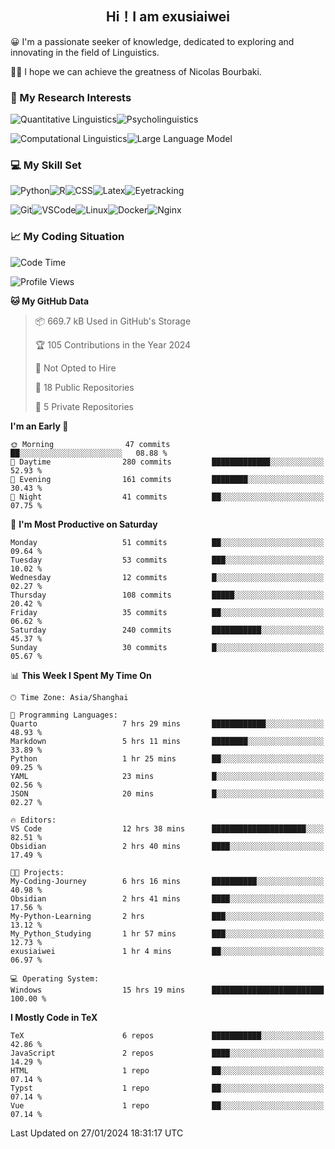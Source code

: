   

## <div align="center">Hi！I am exusiaiwei</div>  

😀 I'm a passionate seeker of knowledge, dedicated to exploring and innovating in the field of Linguistics.

🙋‍♂️ I hope we can achieve the greatness of Nicolas Bourbaki.

### 🔬 My Research Interests  

![Quantitative Linguistics](https://img.shields.io/badge/Quantitative%20Linguistics-%230072CC.svg?&style=for-the-badge&logo=appveyor&logoColor=white)![Psycholinguistics](https://img.shields.io/badge/Psycholinguistics-%2301a3a1.svg?&style=for-the-badge&logo=AWS%20Amplify&logoColor=white)

![Computational Linguistics](https://img.shields.io/badge/Computational%20Linguistics-%231877F2.svg?&style=for-the-badge&logo=Markdown&logoColor=white)![Large Language Model](https://img.shields.io/badge/Large%20Language%20Model-%23F76300.svg?&style=for-the-badge&logo=Android&logoColor=white)

### 💻 My Skill Set

![Python](https://img.shields.io/badge/Python-%2314354C.svg?style=for-the-badge&logo=python&logoColor=white&color=2AB3E3)![R](https://img.shields.io/badge/-R-276DC3?style=for-the-badge&logo=r&logoColor=white)![CSS](https://img.shields.io/badge/-CSS-1572B6?style=for-the-badge&logo=css3&logoColor=white)![Latex](https://img.shields.io/badge/-Latex-008080?style=for-the-badge&logo=latex&logoColor=white)![Eyetracking](https://img.shields.io/badge/Eyetracking-%230078D6?style=for-the-badge&logo=SearXNG&logoColor=#3050FF)

![Git](https://img.shields.io/badge/-Git-F05032?style=for-the-badge&logo=git&logoColor=white)![VSCode](https://img.shields.io/badge/-VSCode-007ACC?style=for-the-badge&logo=visual-studio-code&logoColor=white)![Linux](https://img.shields.io/badge/-Linux-FCC624?style=for-the-badge&logo=linux&logoColor=black)![Docker](https://img.shields.io/badge/-Docker-2496ED?style=for-the-badge&logo=docker&logoColor=white)![Nginx](https://img.shields.io/badge/-Nginx-009639?style=for-the-badge&logo=nginx&logoColor=white)

### 📈 My Coding Situation

<!--START_SECTION:waka-->
![Code Time](http://img.shields.io/badge/Code%20Time-15%20hrs%2019%20mins-blue)

![Profile Views](http://img.shields.io/badge/Profile%20Views-39-blue)

**🐱 My GitHub Data** 

> 📦 669.7 kB Used in GitHub's Storage 
 > 
> 🏆 105 Contributions in the Year 2024
 > 
> 🚫 Not Opted to Hire
 > 
> 📜 18 Public Repositories 
 > 
> 🔑 5 Private Repositories 
 > 
**I'm an Early 🐤** 

```text
🌞 Morning                47 commits          ██░░░░░░░░░░░░░░░░░░░░░░░   08.88 % 
🌆 Daytime                280 commits         █████████████░░░░░░░░░░░░   52.93 % 
🌃 Evening                161 commits         ████████░░░░░░░░░░░░░░░░░   30.43 % 
🌙 Night                  41 commits          ██░░░░░░░░░░░░░░░░░░░░░░░   07.75 % 
```
📅 **I'm Most Productive on Saturday** 

```text
Monday                   51 commits          ██░░░░░░░░░░░░░░░░░░░░░░░   09.64 % 
Tuesday                  53 commits          ███░░░░░░░░░░░░░░░░░░░░░░   10.02 % 
Wednesday                12 commits          █░░░░░░░░░░░░░░░░░░░░░░░░   02.27 % 
Thursday                 108 commits         █████░░░░░░░░░░░░░░░░░░░░   20.42 % 
Friday                   35 commits          ██░░░░░░░░░░░░░░░░░░░░░░░   06.62 % 
Saturday                 240 commits         ███████████░░░░░░░░░░░░░░   45.37 % 
Sunday                   30 commits          █░░░░░░░░░░░░░░░░░░░░░░░░   05.67 % 
```


📊 **This Week I Spent My Time On** 

```text
🕑︎ Time Zone: Asia/Shanghai

💬 Programming Languages: 
Quarto                   7 hrs 29 mins       ████████████░░░░░░░░░░░░░   48.93 % 
Markdown                 5 hrs 11 mins       ████████░░░░░░░░░░░░░░░░░   33.89 % 
Python                   1 hr 25 mins        ██░░░░░░░░░░░░░░░░░░░░░░░   09.25 % 
YAML                     23 mins             █░░░░░░░░░░░░░░░░░░░░░░░░   02.56 % 
JSON                     20 mins             █░░░░░░░░░░░░░░░░░░░░░░░░   02.27 % 

🔥 Editors: 
VS Code                  12 hrs 38 mins      █████████████████████░░░░   82.51 % 
Obsidian                 2 hrs 40 mins       ████░░░░░░░░░░░░░░░░░░░░░   17.49 % 

🐱‍💻 Projects: 
My-Coding-Journey        6 hrs 16 mins       ██████████░░░░░░░░░░░░░░░   40.98 % 
Obsidian                 2 hrs 41 mins       ████░░░░░░░░░░░░░░░░░░░░░   17.56 % 
My-Python-Learning       2 hrs               ███░░░░░░░░░░░░░░░░░░░░░░   13.12 % 
My_Python_Studying       1 hr 57 mins        ███░░░░░░░░░░░░░░░░░░░░░░   12.73 % 
exusiaiwei               1 hr 4 mins         ██░░░░░░░░░░░░░░░░░░░░░░░   06.97 % 

💻 Operating System: 
Windows                  15 hrs 19 mins      █████████████████████████   100.00 % 
```

**I Mostly Code in TeX** 

```text
TeX                      6 repos             ███████████░░░░░░░░░░░░░░   42.86 % 
JavaScript               2 repos             ████░░░░░░░░░░░░░░░░░░░░░   14.29 % 
HTML                     1 repo              ██░░░░░░░░░░░░░░░░░░░░░░░   07.14 % 
Typst                    1 repo              ██░░░░░░░░░░░░░░░░░░░░░░░   07.14 % 
Vue                      1 repo              ██░░░░░░░░░░░░░░░░░░░░░░░   07.14 % 
```




 Last Updated on 27/01/2024 18:31:17 UTC
<!--END_SECTION:waka-->
